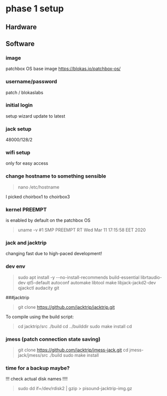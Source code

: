 
# phase 1 setup

## Hardware
## Software

 
### image
patchbox OS base image https://blokas.io/patchbox-os/
 
### username/password
patch / blokaslabs
 
### initial login
setup wizard
update to latest
 
### jack setup
48000/128/2
 
### wifi setup
only for easy access
 
### change hostname to something sensible
> nano /etc/hostname

I picked choirbox1 to choirbox3

### kernel PREEMPT
is enabled by default on the patchbox OS

> uname -v 
> #1 SMP PREEMPT RT Wed Mar 11 17:15:58 EET 2020
 
### jack and jacktrip
changing fast due to high-paced development!

### dev env
> sudo apt install -y --no-install-recommends build-essential librtaudio-dev qt5-default autoconf automake libtool make libjack-jackd2-dev qjackctl audacity git

###jacktrip
> git clone https://github.com/jacktrip/jacktrip.git

To compile using the build script:
> cd jacktrip/src
> ./build
> cd ../builddir
> sudo make install
> cd

### jmess (patch connection state saving)

> git clone https://github.com/jacktrip/jmess-jack.git
> cd jmess-jack/jmess/src
> ./build
> sudo make install

### time for a backup maybe?

!!! check actual disk names !!!!

> sudo dd if=/dev/rdisk2 | gzip > pisound-jacktrip-img.gz
 

 

 
 
 


